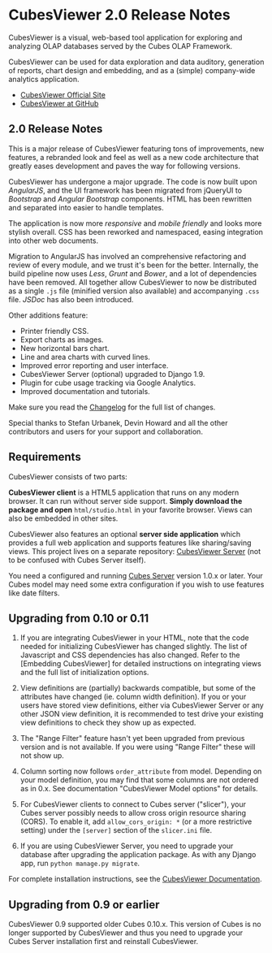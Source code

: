 
CubesViewer 2.0 Release Notes
=============================

CubesViewer is a visual, web-based tool application for exploring and analyzing
OLAP databases served by the Cubes OLAP Framework.

CubesViewer can be used for data exploration and data auditory,
generation of reports, chart design and embedding,
and as a (simple) company-wide analytics application.

* [CubesViewer Official Site](http://www.cubesviewer.com)
* [CubesViewer at GitHub](https://github.com/jjmontesl/cubesviewer)


2.0 Release Notes
-----------------

This is a major release of CubesViewer featuring tons of improvements, new
features, a rebranded look and feel as well as a new code architecture
that greatly eases development and paves the way for following versions.

CubesViewer has undergone a major upgrade. The code is now built upon
*AngularJS*, and the UI framework has been migrated from jQueryUI to
*Bootstrap* and *Angular Bootstrap* components. HTML has been rewritten
and separated into easier to handle templates.

The application is now more *responsive* and *mobile friendly*
and looks more stylish overall. CSS has been reworked and namespaced,
easing integration into other web documents.

Migration to AngularJS has involved an comprehensive
refactoring and review of every module, and we trust it's been for the better.
Internally, the build pipeline now uses *Less*, *Grunt* and *Bower*, and a lot
of dependencies have been removed. All together allow CubesViewer to now be
distributed as a single `.js` file (minified version also available) and
accompanying `.css` file. *JSDoc* has also been introduced.

Other additions feature:

* Printer friendly CSS.
* Export charts as images.
* New horizontal bars chart.
* Line and area charts with curved lines.
* Improved error reporting and user interface.
* CubesViewer Server (optional) upgraded to Django 1.9.
* Plugin for cube usage tracking via Google Analytics.
* Improved documentation and tutorials.

Make sure you read the [Changelog]() for the full list of changes.

Special thanks to Stefan Urbanek, Devin Howard and all the other
contributors and users for your support and collaboration.


Requirements
------------

CubesViewer consists of two parts:

**CubesViewer client** is a HTML5 application that runs on any modern browser.
It can run without server side support. **Simply download the package and open**
`html/studio.html` in your favorite browser. Views can also be embedded in other sites.

CubesViewer also features an optional **server side application**
which provides a full web application and supports features like sharing/saving views.
This project lives on a separate repository: [CubesViewer Server](https://github.com/jjmontesl/cubesviewer-server)
(not to be confused with Cubes Server itself).

You need a configured and running [Cubes Server](http://databrewery.org/cubes.html) version 1.0.x or later.
Your Cubes model may need some extra configuration if you wish to use features like date filters.


Upgrading from 0.10 or 0.11
---------------------------

1. If you are integrating CubesViewer in your HTML, note that the code needed for
   initializing CubesViewer has changed slightly. The list of Javascript and CSS
   dependencies has also changed. Refer to the [Embedding CubesViewer] for detailed
   instructions on integrating views and the full list of initialization options.

2. View definitions are (partially) backwards compatible, but some of the attributes
   have changed (ie. column width definition). If you or your users have stored view
   definitions, either via CubesViewer Server or any other JSON view definition,
   it is recommended to test drive your existing view definitions to check they
   show up as expected.

3. The "Range Filter" feature hasn't yet been upgraded from previous version and
   is not available. If you were using "Range Filter" these will not show up.

4. Column sorting now follows `order_attribute` from model. Depending on your
   model definition, you may find that some columns are not ordered as in 0.x.
   See documentation "CubesViewer Model options" for details.

5. For CubesViewer clients to connect to Cubes server ("slicer"), your Cubes server
   possibly needs to allow cross origin resource sharing (CORS). To enable it,
   add `allow_cors_origin: *` (or a more restrictive setting)
   under the `[server]` section of the `slicer.ini` file.

6. If you are using CubesViewer Server, you need to upgrade your database after
   upgrading the application package. As with any Django app,
   run `python manage.py migrate`.


For complete installation instructions, see the [CubesViewer Documentation]().


Upgrading from 0.9 or earlier
-----------------------------

CubesViewer 0.9 supported older Cubes 0.10.x. This version of Cubes is no longer supported
by CubesViewer and thus you need to upgrade your Cubes Server installation first and
reinstall CubesViewer.

